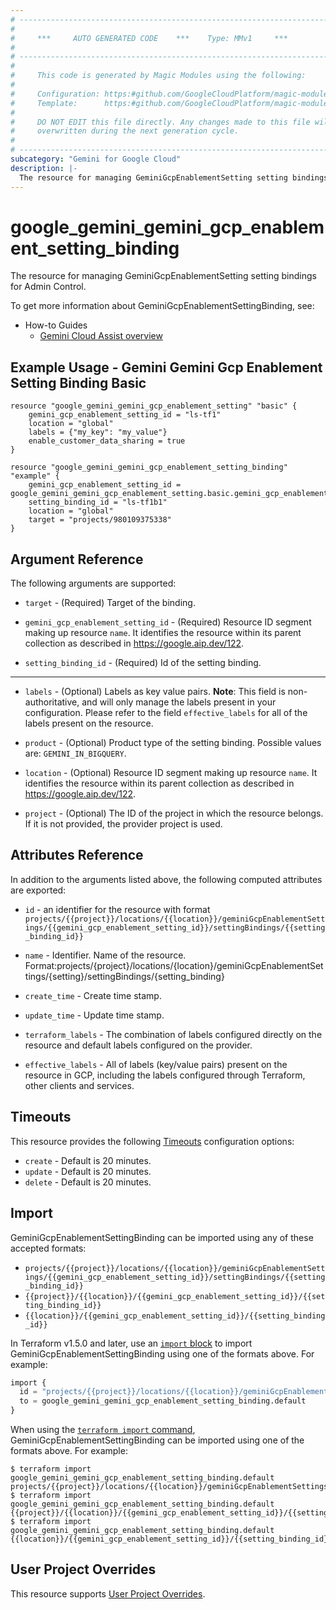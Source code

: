 ```yaml
---
# ----------------------------------------------------------------------------
#
#     ***     AUTO GENERATED CODE    ***    Type: MMv1     ***
#
# ----------------------------------------------------------------------------
#
#     This code is generated by Magic Modules using the following:
#
#     Configuration: https:#github.com/GoogleCloudPlatform/magic-modules/tree/main/mmv1/products/gemini/GeminiGcpEnablementSettingBinding.yaml
#     Template:      https:#github.com/GoogleCloudPlatform/magic-modules/tree/main/mmv1/templates/terraform/resource.html.markdown.tmpl
#
#     DO NOT EDIT this file directly. Any changes made to this file will be
#     overwritten during the next generation cycle.
#
# ----------------------------------------------------------------------------
subcategory: "Gemini for Google Cloud"
description: |-
  The resource for managing GeminiGcpEnablementSetting setting bindings for Admin Control.
---
```


# google_gemini_gemini_gcp_enablement_setting_binding

The resource for managing GeminiGcpEnablementSetting setting bindings for Admin Control.


To get more information about GeminiGcpEnablementSettingBinding, see:
* How-to Guides
    * [Gemini Cloud Assist overview](https://cloud.google.com/gemini/docs/cloud-assist/overview)

## Example Usage - Gemini Gemini Gcp Enablement Setting Binding Basic


```hcl
resource "google_gemini_gemini_gcp_enablement_setting" "basic" {
    gemini_gcp_enablement_setting_id = "ls-tf1"
    location = "global"
    labels = {"my_key": "my_value"}
    enable_customer_data_sharing = true
}

resource "google_gemini_gemini_gcp_enablement_setting_binding" "example" {
    gemini_gcp_enablement_setting_id = google_gemini_gemini_gcp_enablement_setting.basic.gemini_gcp_enablement_setting_id
    setting_binding_id = "ls-tf1b1"
    location = "global"
    target = "projects/980109375338"
}
```

## Argument Reference

The following arguments are supported:


* `target` -
  (Required)
  Target of the binding.

* `gemini_gcp_enablement_setting_id` -
  (Required)
  Resource ID segment making up resource `name`. It identifies the resource within its parent collection as described in https://google.aip.dev/122.

* `setting_binding_id` -
  (Required)
  Id of the setting binding.


- - -


* `labels` -
  (Optional)
  Labels as key value pairs.
  **Note**: This field is non-authoritative, and will only manage the labels present in your configuration.
  Please refer to the field `effective_labels` for all of the labels present on the resource.

* `product` -
  (Optional)
  Product type of the setting binding.
  Possible values are: `GEMINI_IN_BIGQUERY`.

* `location` -
  (Optional)
  Resource ID segment making up resource `name`. It identifies the resource within its parent collection as described in https://google.aip.dev/122.

* `project` - (Optional) The ID of the project in which the resource belongs.
    If it is not provided, the provider project is used.


## Attributes Reference

In addition to the arguments listed above, the following computed attributes are exported:

* `id` - an identifier for the resource with format `projects/{{project}}/locations/{{location}}/geminiGcpEnablementSettings/{{gemini_gcp_enablement_setting_id}}/settingBindings/{{setting_binding_id}}`

* `name` -
  Identifier. Name of the resource.
  Format:projects/{project}/locations/{location}/geminiGcpEnablementSettings/{setting}/settingBindings/{setting_binding}

* `create_time` -
  Create time stamp.

* `update_time` -
  Update time stamp.

* `terraform_labels` -
  The combination of labels configured directly on the resource
   and default labels configured on the provider.

* `effective_labels` -
  All of labels (key/value pairs) present on the resource in GCP, including the labels configured through Terraform, other clients and services.


## Timeouts

This resource provides the following
[Timeouts](https://developer.hashicorp.com/terraform/plugin/sdkv2/resources/retries-and-customizable-timeouts) configuration options:

- `create` - Default is 20 minutes.
- `update` - Default is 20 minutes.
- `delete` - Default is 20 minutes.

## Import


GeminiGcpEnablementSettingBinding can be imported using any of these accepted formats:

* `projects/{{project}}/locations/{{location}}/geminiGcpEnablementSettings/{{gemini_gcp_enablement_setting_id}}/settingBindings/{{setting_binding_id}}`
* `{{project}}/{{location}}/{{gemini_gcp_enablement_setting_id}}/{{setting_binding_id}}`
* `{{location}}/{{gemini_gcp_enablement_setting_id}}/{{setting_binding_id}}`


In Terraform v1.5.0 and later, use an [`import` block](https://developer.hashicorp.com/terraform/language/import) to import GeminiGcpEnablementSettingBinding using one of the formats above. For example:

```tf
import {
  id = "projects/{{project}}/locations/{{location}}/geminiGcpEnablementSettings/{{gemini_gcp_enablement_setting_id}}/settingBindings/{{setting_binding_id}}"
  to = google_gemini_gemini_gcp_enablement_setting_binding.default
}
```

When using the [`terraform import` command](https://developer.hashicorp.com/terraform/cli/commands/import), GeminiGcpEnablementSettingBinding can be imported using one of the formats above. For example:

```
$ terraform import google_gemini_gemini_gcp_enablement_setting_binding.default projects/{{project}}/locations/{{location}}/geminiGcpEnablementSettings/{{gemini_gcp_enablement_setting_id}}/settingBindings/{{setting_binding_id}}
$ terraform import google_gemini_gemini_gcp_enablement_setting_binding.default {{project}}/{{location}}/{{gemini_gcp_enablement_setting_id}}/{{setting_binding_id}}
$ terraform import google_gemini_gemini_gcp_enablement_setting_binding.default {{location}}/{{gemini_gcp_enablement_setting_id}}/{{setting_binding_id}}
```

## User Project Overrides

This resource supports [User Project Overrides](https://registry.terraform.io/providers/hashicorp/google/latest/docs/guides/provider_reference#user_project_override).
